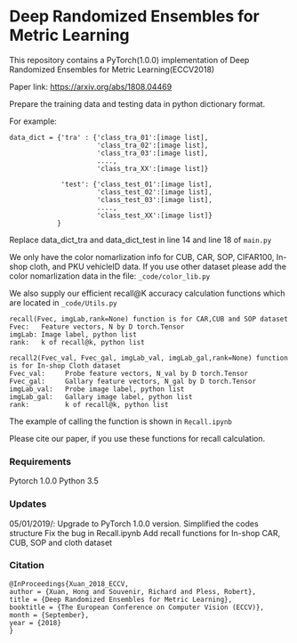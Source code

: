 # Deep Randomized Ensembles for Metric Learning

This repository contains a PyTorch(1.0.0) implementation of Deep Randomized Ensembles for Metric Learning(ECCV2018)

Paper link: https://arxiv.org/abs/1808.04469

Prepare the training data and testing data in python dictionary format. 

For example:
```
data_dict = {'tra' : {'class_tra_01':[image list],
                      'class_tra_02':[image list],
                      'class_tra_03':[image list],
                      ....,
                      'class_tra_XX':[image list]}
                 
             'test': {'class_test_01':[image list],
                      'class_test_02':[image list],
                      'class_test_03':[image list],
                      ....,
                      'class_test_XX':[image list]}
            }
```
                 

Replace data_dict_tra and data_dict_test in line 14 and line 18 of ```main.py```

We only have the color nomarlization info for CUB, CAR, SOP, CIFAR100, In-shop cloth, and PKU vehicleID data. If you use other dataset please add the color nomarlization data in the file: ```_code/color_lib.py```

We also supply our efficient recall@K accuracy calculation functions which are located in ```_code/Utils.py```

```
recall(Fvec, imgLab,rank=None) function is for CAR,CUB and SOP dataset
Fvec:   Feature vectors, N by D torch.Tensor
imgLab: Image label, python list
rank:   k of recall@k, python list

recall2(Fvec_val, Fvec_gal, imgLab_val, imgLab_gal,rank=None) function is for In-shop Cloth dataset
Fvec_val:     Probe feature vectors, N_val by D torch.Tensor
Fvec_gal:     Gallary feature vectors, N_gal by D torch.Tensor
imgLab_val:   Probe image label, python list
imgLab_gal:   Gallary image label, python list
rank:         k of recall@k, python list
```

The example of calling the function is shown in  ```Recall.ipynb```

Please cite our paper, if you use these functions for recall calculation.

### Requirements
Pytorch 1.0.0
Python 3.5

### Updates
05/01/2019/: 
Upgrade to PyTorch 1.0.0 version. 
Simplified the codes structure
Fix the bug in Recall.ipynb
Add recall functions for In-shop CAR, CUB, SOP and cloth dataset

### Citation
```
@InProceedings{Xuan_2018_ECCV,
author = {Xuan, Hong and Souvenir, Richard and Pless, Robert},
title = {Deep Randomized Ensembles for Metric Learning},
booktitle = {The European Conference on Computer Vision (ECCV)},
month = {September},
year = {2018}
}
```
